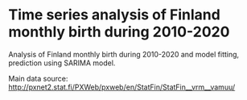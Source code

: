 # Time series analysis of Finland monthly birth during 2010-2020

Analysis of Finland monthly birth during 2010-2020 and model fitting, prediction using SARIMA model.

Main data source: http://pxnet2.stat.fi/PXWeb/pxweb/en/StatFin/StatFin__vrm__vamuu/